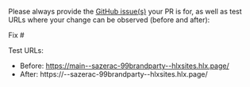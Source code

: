 Please always provide the [GitHub issue(s)](../issues) your PR is for, as well as test URLs where your change can be observed (before and after):

Fix #<gh-issue-id>

Test URLs:
- Before: https://main--sazerac-99brandparty--hlxsites.hlx.page/
- After: https://<branch>--sazerac-99brandparty--hlxsites.hlx.page/
